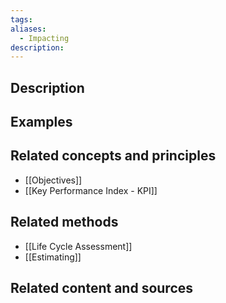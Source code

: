 ```yaml
---
tags: 
aliases:
  - Impacting
description:
---
```


## Description


## Examples 


## Related concepts and principles
- [[Objectives]] 
- [[Key Performance Index - KPI]]


## Related methods
-  [[Life Cycle Assessment]]
- [[Estimating]]

## Related content and sources
